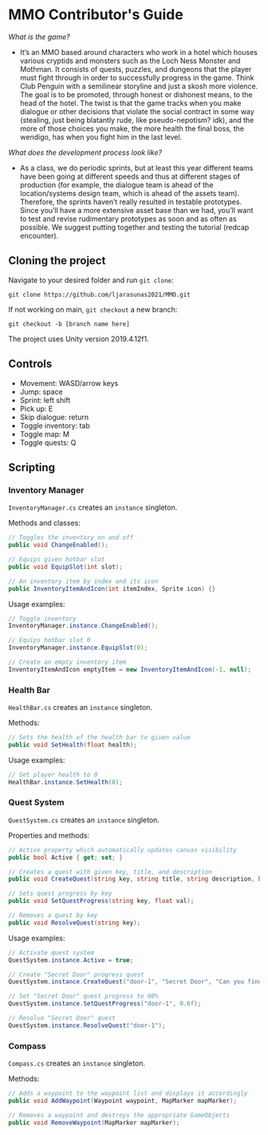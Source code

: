# MMO Contributor's Guide

*What is the game?*
- It’s an MMO based around characters who work in a hotel which houses various cryptids and monsters such as the Loch Ness Monster and Mothman.  It consists of quests, puzzles, and dungeons that the player must fight through in order to successfully progress in the game.  Think Club Penguin with a semilinear storyline and just a skosh more violence. The goal is to be promoted, through honest or dishonest means, to the head of the hotel.  The twist is that the game tracks when you make dialogue or other decisions that violate the social contract in some way (stealing, just being blatantly rude, like pseudo-nepotism? idk), and the more of those choices you make, the more health the final boss, the wendigo, has when you fight him in the last level.

*What does the development process look like?*
- As a class, we do periodic sprints, but at least this year different teams have been going at different speeds and thus at different stages of production (for example, the dialogue team is ahead of the location/systems design team, which is ahead of the assets team).  Therefore, the sprints haven’t really resulted in testable prototypes.  Since you’ll have a more extensive asset base than we had, you’ll want to test and revise rudimentary prototypes as soon and as often as possible.  We suggest putting together and testing the tutorial (redcap encounter).


## Cloning the project

Navigate to your desired folder and run `git clone`:

`git clone https://github.com/ljarasunas2021/MMO.git`

If not working on main, `git checkout` a new branch:

`git checkout -b [branch name here]`

The project uses Unity version 2019.4.12f1.

## Controls

- Movement: WASD/arrow keys
- Jump: space
- Sprint: left shift
- Pick up: E
- Skip dialogue: return
- Toggle inventory: tab
- Toggle map: M
- Toggle quests: Q

## Scripting

### Inventory Manager

`InventoryManager.cs` creates an `instance` singleton.

Methods and classes:

```cs
// Toggles the inventory on and off
public void ChangeEnabled();

// Equips given hotbar slot
public void EquipSlot(int slot);

// An inventory item by index and its icon
public InventoryItemAndIcon(int itemIndex, Sprite icon) {}
```

Usage examples:

```cs
// Toggle inventory
InventoryManager.instance.ChangeEnabled();

// Equips hotbar slot 0
InventoryManager.instance.EquipSlot(0);

// Create an empty inventory item
InventoryItemAndIcon emptyItem = new InventoryItemAndIcon(-1, null);
```

### Health Bar

`HealthBar.cs` creates an `instance` singleton.

Methods:

```cs
// Sets the health of the health bar to given value
public void SetHealth(float health);
```

Usage examples:

```cs
// Set player health to 0
HealthBar.instance.SetHealth(0);
```

### Quest System

`QuestSystem.cs` creates an `instance` singleton.

Properties and methods:

```cs
// Active property which automatically updates canvas visibility
public bool Active { get; set; }

// Creates a quest with given key, title, and description
public void CreateQuest(string key, string title, string description, bool progressBar);

// Sets quest progress by key
public void SetQuestProgress(string key, float val);

// Removes a quest by key
public void ResolveQuest(string key);
```

Usage examples:

```cs
// Activate quest system
QuestSystem.instance.Active = true;

// Create "Secret Door" progress quest
QuestSystem.instance.CreateQuest("door-1", "Secret Door", "Can you find the secret door?", true);

// Set "Secret Door" quest progress to 60%
QuestSystem.instance.SetQuestProgress("door-1", 0.6f);

// Resolve "Secret Door" quest
QuestSystem.instance.ResolveQuest("door-1");
```

### Compass

`Compass.cs` creates an `instance` singleton.

Methods:

```cs
// Adds a waypoint to the waypoint list and displays it accordingly
public void AddWaypoint(Waypoint waypoint, MapMarker mapMarker);

// Removes a waypoint and destroys the appropriate GameObjects
public void RemoveWaypoint(MapMarker mapMarker);
```
